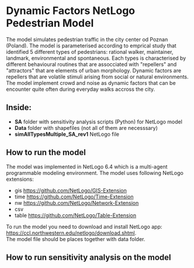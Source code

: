 # Dynamic Factors NetLogo Pedestrian Model
The model simulates pedestrian traffic in the city center od Poznan (Poland).
The model is parameterised according to emprical study that identified 5 different types of pedestrians: rational walker, maintainer, landmark, environmental and spontaneous.
Each types is characterised by different behavioural routines that are assocciated with "repellers" and "attractors" that are elements of urban morphology.
Dynamic factors are repellers that are volatile stimuli arising from social or natural environments. The model implement crowd and noise as dynamic factors that can be encounter quite often during everyday walks accross the city.

## **Inside:** 
- **SA** folder with sensitivity analysis scripts (Python) for NetLogo model
- **Data** folder with shapefiles (not all of them are necesssary)
- **simAllTypesMultiple_SA_rev1** NetLogo file

## **How to run the model**
The model was implemented in NetLogo 6.4 which is a multi-agent programmable modeling environment.
The model uses following NetLogo extensions:
- gis https://github.com/NetLogo/GIS-Extension
- time https://github.com/NetLogo/Time-Extension
- nw https://github.com/NetLogo/Network-Extension
- csv
- table https://github.com/NetLogo/Table-Extension

To run the model you need to download and install NetLogo app: https://ccl.northwestern.edu/netlogo/download.shtml.
</br>
The model file should be places together with data folder.

## **How to run sensitivity analysis on the model** 
